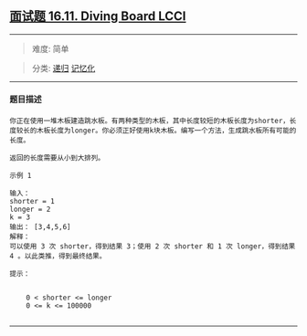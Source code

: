 ## [面试题 16.11. Diving Board LCCI](https://leetcode-cn.com/problems/diving-board-lcci/)

---

> 难度: 简单

> 分类:  [递归](https://leetcode-cn.com/tag/recursion/)  [记忆化](https://leetcode-cn.com/tag/memoization/) 

---

#### 题目描述

```
你正在使用一堆木板建造跳水板。有两种类型的木板，其中长度较短的木板长度为shorter，长度较长的木板长度为longer。你必须正好使用k块木板。编写一个方法，生成跳水板所有可能的长度。

返回的长度需要从小到大排列。

示例 1

输入：
shorter = 1
longer = 2
k = 3
输出： [3,4,5,6]
解释：
可以使用 3 次 shorter，得到结果 3；使用 2 次 shorter 和 1 次 longer，得到结果 4 。以此类推，得到最终结果。

提示：


	0 < shorter <= longer
	0 <= k <= 100000


```

---

